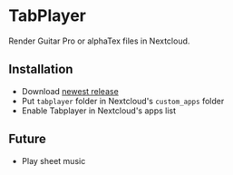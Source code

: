 # TabPlayer

Render Guitar Pro or alphaTex files in Nextcloud.

## Installation
* Download [newest release](../../../releases)
* Put `tabplayer` folder in Nextcloud's `custom_apps` folder
* Enable Tabplayer in Nextcloud's apps list

## Future
* Play sheet music
